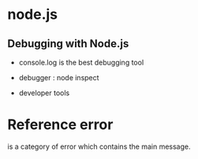 # node.js

## Debugging with Node.js

- console.log is the best debugging tool
- debugger : node inspect <file name>

- developer tools

# Reference error

is a category of error which contains the main message.

